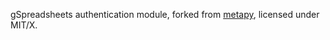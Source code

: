 gSpreadsheets authentication module, forked from [metapy](http://github.com/metapy), licensed under MIT/X.
